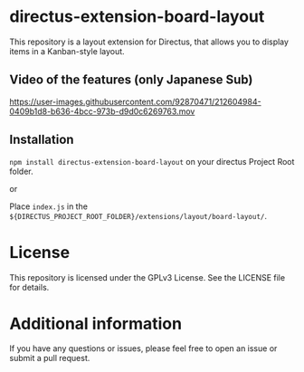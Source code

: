 # directus-extension-board-layout
This repository is a layout extension for Directus, that allows you to display items in a Kanban-style layout.

## Video of the features (only Japanese Sub)
https://user-images.githubusercontent.com/92870471/212604984-0409b1d8-b636-4bcc-973b-d9d0c6269763.mov

## Installation
`npm install directus-extension-board-layout` on your directus Project Root folder.

or

Place `index.js` in the `${DIRECTUS_PROJECT_ROOT_FOLDER}/extensions/layout/board-layout/`.

# License

This repository is licensed under the GPLv3 License. See the LICENSE file for details.

# Additional information

If you have any questions or issues, please feel free to open an issue or submit a pull request.
